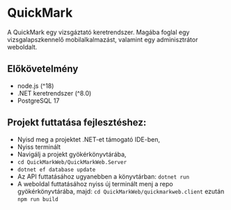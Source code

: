 # QuickMark
A QuickMark egy vizsgáztató keretrendszer. Magába foglal egy vizsgalapszkennelő mobilalkalmazást, valamint egy adminisztrátor weboldalt.

## Előkövetelmény
- node.js (^18)
- .NET keretrendszer (^8.0)
- PostgreSQL 17

## Projekt futtatása fejlesztéshez:
- Nyisd meg a projektet .NET-et támogató IDE-ben,
- Nyiss terminált
- Navigálj a projekt gyökérkönyvtárába,
- ```cd QuickMarkWeb/QuickMarkWeb.Server```
- ```dotnet ef database update```
- Az API futtatásához ugyanebben a könyvtárban: ```dotnet run```
- A weboldal futtatásához nyiss új terminált menj a repo gyökérkönyvtárába, majd: ```cd QuickMarkWeb/quickmarkweb.client``` ezután ```npm run build```
